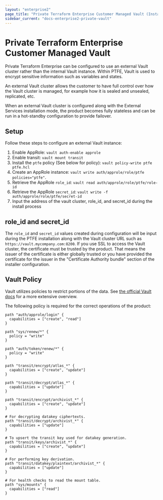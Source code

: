 ```yaml
---
layout: "enterprise2"
page_title: "Private Terraform Enterprise Customer Managed Vault (Installer Beta)"
sidebar_current: "docs-enterprise2-private-vault"
---
```


# Private Terraform Enterprise Customer Managed Vault

Private Terraform Enterprise can be configured to use an external Vault cluster
rather than the internal Vault instance. Within PTFE, Vault is used to
encrypt sensitive information such as variables and states.

An external Vault cluster allows the customer to have full control over how
the Vault cluster is managed, for example how it is sealed and unsealed, replicated, etc.

When an external Vault cluster is configured along with the External Services installation mode,
the product becomes fully stateless and can be run in a hot-standby
configuration to provide failover.

## Setup

Follow these steps to configure an external Vault instance:

1. Enable AppRole: `vault auth-enable approle`
1. Enable transit: `vault mount transit`
1. Install the `ptfe` policy (See below for policy):
   `vault policy-write ptfe ptfe.hcl`
1. Create an AppRole instance:
   `vault write auth/approle/role/ptfe policies="ptfe"`.
1. Retrieve the AppRole `role_id`: `vault read auth/approle/role/ptfe/role-id`
1. Retrieve the AppRole `secret_id`:
   `vault write -f auth/approle/role/ptfe/secret-id`
1. Input the address of the vault cluster, role\_id, and secret\_id during the
   install process

## role\_id and secret\_id

The `role_id` and `secret_id` values created during configuration will be input during
the PTFE installation along with the Vault cluster URL such as
`https://vault.mycompany.com:8200`. If you use SSL to access the Vault cluster, 
the certificate must be trusted by the product. That means the issuer of the certificate
is either globally trusted or you have provided the certificate for the issuer
in the "Certificate Authority bundle" section of the installer configuration.

## Vault Policy

Vault utilizes policies to restrict portions of the data. See [the official
Vault docs](https://www.vaultproject.io/docs/concepts/policies.html) for a
more extensive overview.

The following policy is required for the correct operations of the product:

```
path "auth/approle/login" {
  capabilities = ["create", "read"]
}

path "sys/renew/*" {
  policy = "write"
}

path "auth/token/renew/*" {
  policy = "write"
}

path "transit/encrypt/atlas_*" {
  capabilities = ["create", "update"]
}

path "transit/decrypt/atlas_*" {
  capabilities = ["update"]
}

path "transit/encrypt/archivist_*" {
  capabilities = ["create", "update"]
}

# For decrypting datakey ciphertexts.
path "transit/decrypt/archivist_*" {
  capabilities = ["update"]
}

# To upsert the transit key used for datakey generation.
path "transit/keys/archivist_*" {
  capabilities = ["create", "update"]
}

# For performing key derivation.
path "transit/datakey/plaintext/archivist_*" {
  capabilities = ["update"]
}

# For health checks to read the mount table.
path "sys/mounts" {
  capabilities = ["read"]
}
```
